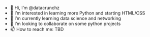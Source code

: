 - 👋 Hi, I’m @datacrunchz
- 👀 I’m interested in learning more Python and starting HTML/CSS
- 🌱 I’m currently learning data science and networking
- 💞️ I’m looking to collaborate on some python projects
- 📫 How to reach me: TBD

<!---
datacrunchz/datacrunchz is a ✨ special ✨ repository because its `README.md` (this file) appears on your GitHub profile.
You can click the Preview link to take a look at your changes.
--->
